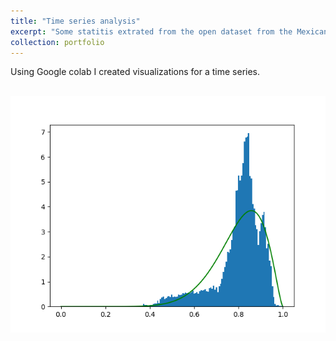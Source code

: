 ```yaml
---
title: "Time series analysis"
excerpt: "Some statitis extrated from the open dataset from the Mexican Goverment.    <br/><img src='/images/TimeSeries/time_series.png'>"
collection: portfolio
---
```


Using Google colab I created visualizations for a time series. 


 <br/><img src='/images/TimeSeries/Density.png'>
